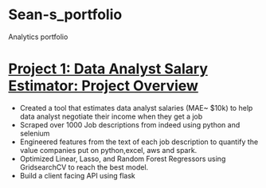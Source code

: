 # Sean-s_portfolio
Analytics portfolio

# [Project 1: Data Analyst Salary Estimator: Project Overview](https://github.com/S12ean45/Sean-s_portfolio)
* Created a tool that estimates data analyst salaries (MAE~ $10k) to help data analyst negotiate their income when they get a job
* Scraped over 1000 Job descriptions from indeed using python and selenium
* Engineered features from the text of each job description to quantify the value companies put on python,excel, aws and spark.
* Optimized Linear, Lasso, and Random Forest Regressors using GridsearchCV to reach the best model.
* Build a client facing API using flask
